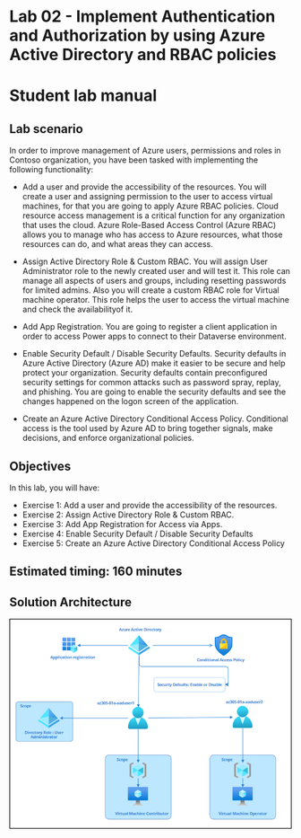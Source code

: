 # Lab 02 - Implement Authentication and Authorization by using Azure Active Directory and RBAC policies

# Student lab manual

## Lab scenario

In order to improve management of Azure users, permissions and roles in Contoso organization, you have been tasked with implementing the following functionality:

- Add a user and provide the accessibility of the resources. You will create a user and assigning permission to the user to access virtual machines, for that you are going to apply Azure RBAC policies. Cloud resource access management is a critical function for any organization that uses the cloud. Azure Role-Based Access Control (Azure RBAC) allows you to manage who has access to Azure resources, what those resources can do, and what areas they can access.

- Assign Active Directory Role & Custom RBAC. You will assign User Administrator role to the newly created user and will test it. This role can manage all aspects of users and groups, including resetting passwords for limited admins. Also you will create a custom RBAC role for Virtual machine operator. This role helps the user to access the virtual machine and check the availabilityof it.

- Add App Registration. You are going to register a client application in order to access Power apps to connect to their Dataverse environment.

- Enable Security Default / Disable Security Defaults. Security defaults in Azure Active Directory (Azure AD) make it easier to be secure and help protect your organization. Security defaults contain preconfigured security settings for common attacks such as password spray, replay, and phishing. You are going to enable the security defaults and see the changes happened on the logon screen of the application.

- Create an Azure Active Directory Conditional Access Policy. Conditional access is the tool used by Azure AD to bring together signals, make decisions, and enforce organizational policies. 

## Objectives

In this lab, you will have:

+ Exercise 1: Add a user and provide the accessibility of the resources.
+ Exercise 2: Assign Active Directory Role & Custom RBAC.
+ Exercise 3: Add App Registration for Access via Apps.
+ Exercise 4: Enable Security Default / Disable Security Defaults
+ Exercise 5: Create an Azure Active Directory Conditional Access Policy


## Estimated timing: 160 minutes
## Solution Architecture

  ![img](../media/arch2.png)

